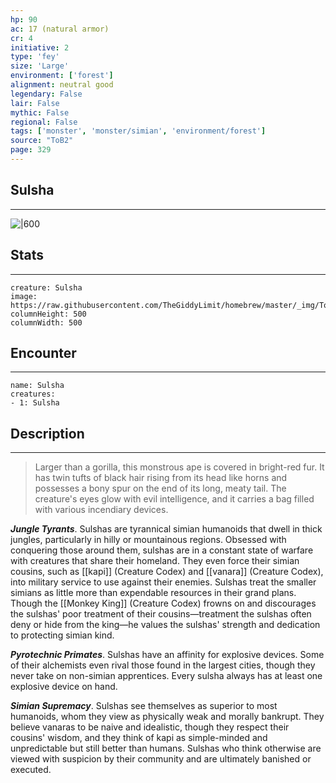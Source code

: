 ```yaml
---
hp: 90
ac: 17 (natural armor)
cr: 4
initiative: 2
type: 'fey'    
size: 'Large'
environment: ['forest']
alignment: neutral good
legendary: False
lair: False
mythic: False
regional: False
tags: ['monster', 'monster/simian', 'environment/forest']
source: "ToB2"
page: 329
---
```


## Sulsha
---

![|600](https://raw.githubusercontent.com/TheGiddyLimit/homebrew/master/_img/ToB2/creature/Sulsha.webp)

## Stats
---

```statblock
creature: Sulsha
image: https://raw.githubusercontent.com/TheGiddyLimit/homebrew/master/_img/ToB2/creature/token/Sulsha%20%28Token%29.png
columnHeight: 500
columnWidth: 500
```

## Encounter
---

```encounter-table
name: Sulsha
creatures:
- 1: Sulsha
```

## Description
---
>Larger than a gorilla, this monstrous ape is covered in bright-red fur. It has twin tufts of black hair rising from its head like horns and possesses a bony spur on the end of its long, meaty tail. The creature's eyes glow with evil intelligence, and it carries a bag filled with various incendiary devices.

**_Jungle Tyrants_**. Sulshas are tyrannical simian humanoids that dwell in thick jungles, particularly in hilly or mountainous regions. Obsessed with conquering those around them, sulshas are in a constant state of warfare with creatures that share their homeland. They even force their simian cousins, such as [[kapi]] (Creature Codex) and [[vanara]] (Creature Codex), into military service to use against their enemies. Sulshas treat the smaller simians as little more than expendable resources in their grand plans. Though the [[Monkey King]] (Creature Codex) frowns on and discourages the sulshas' poor treatment of their cousins—treatment the sulshas often deny or hide from the king—he values the sulshas' strength and dedication to protecting simian kind.

**_Pyrotechnic Primates_**. Sulshas have an affinity for explosive devices. Some of their alchemists even rival those found in the largest cities, though they never take on non-simian apprentices. Every sulsha always has at least one explosive device on hand.

**_Simian Supremacy_**. Sulshas see themselves as superior to most humanoids, whom they view as physically weak and morally bankrupt. They believe vanaras to be naive and idealistic, though they respect their cousins' wisdom, and they think of kapi as simple-minded and unpredictable but still better than humans. Sulshas who think otherwise are viewed with suspicion by their community and are ultimately banished or executed.






